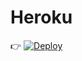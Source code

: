 # Heroku

:point_right: [![Deploy](https://www.herokucdn.com/deploy/button.svg)](https://heroku.com/deploy?template=https://github.com/mr-php/timesheet/tree/master)
